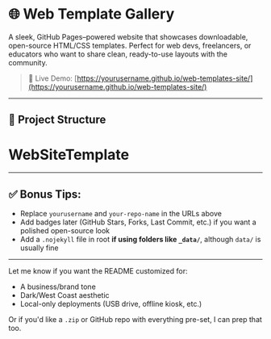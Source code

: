 # 🌐 Web Template Gallery

A sleek, GitHub Pages–powered website that showcases downloadable, open-source HTML/CSS templates. Perfect for web devs, freelancers, or educators who want to share clean, ready-to-use layouts with the community.

> 🚀 Live Demo: [https://yourusername.github.io/web-templates-site/](https://yourusername.github.io/web-templates-site/)

---

## 📁 Project Structure

# WebSiteTemplate


---

## ✅ Bonus Tips:

- Replace `yourusername` and `your-repo-name` in the URLs above
- Add badges later (GitHub Stars, Forks, Last Commit, etc.) if you want a polished open-source look
- Add a `.nojekyll` file in root **if using folders like `_data/`**, although `data/` is usually fine

---

Let me know if you want the README customized for:
- A business/brand tone
- Dark/West Coast aesthetic
- Local-only deployments (USB drive, offline kiosk, etc.)

Or if you'd like a `.zip` or GitHub repo with everything pre-set, I can prep that too.
